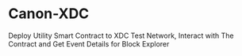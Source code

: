 # Canon-XDC
Deploy Utility Smart Contract to XDC Test Network, Interact with The Contract and Get Event Details for Block Explorer
